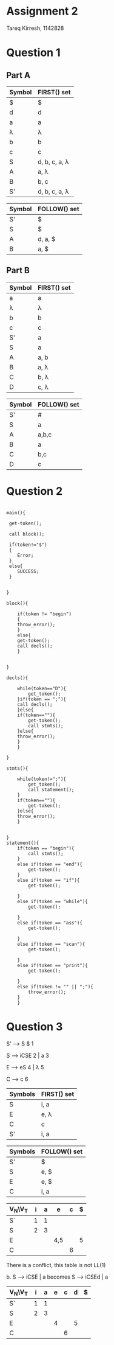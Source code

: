 
# Assignment 2

Tareq Kirresh, 1142828

# Question 1

## Part A



Symbol | FIRST() set
---|---
$ |	$
d  |  d
a 	|a
&lambda; 	|&lambda;
b 	|b
c 	|c
S 	|d, b, c, a, &lambda;
A 	|a, &lambda;
B 	|b, c
S' 	|d, b, c, a, &lambda;



Symbol | FOLLOW() set
---|---
S' | $
S  | $
A  | d, a, $
B  | a, $
   
## Part B


Symbol | FIRST() set
---|---
a 	|a
&lambda; 	|&lambda;
b 	|b
c 	|c
S' 	|a
S 	|a
A 	|a, b
B 	|a, &lambda;
C 	|b, &lambda;
D 	|c, &lambda;



Symbol | FOLLOW() set
---|---
S' | #
S |	a
A |	a,b,c
B |	a
C |	b,c
D | c
   
# Question 2

```

main(){

 get-token();
 
 call block();

 if(token!="$")
 {
	Error;
 }
 else{
	SUCCESS;
 }
	

}

block(){

	if(token != "begin")
	{
	throw_error();
	}
	else{
	get-token();
	call decls();
	}


}

decls(){
	
	while(token=="D"){
		get_token();
	}if(token == ";"){
	call decls();
	}else{
	if(token==""){
		get-token();
		call stmts();
	}else{
	throw_error();
	}
	}

}

stmts(){
	
	while(token!=";"){
		get_token();
		call statement();
	}
	if(token==""){
		get-token();
	}else{
	throw_error();
	}
	

}
statement(){
	if(token == "begin"){	
		call stmts();
	}
	else if(token == "end"){
		get-token();
	}
	else if(token == "if"){
		get-token();
		
	}
	else if(token == "while"){
		get-token();
		
	}
	else if(token == "ass"){
		get-token();
		
	}
	else if(token == "scan"){
		get-token();
		
	}
	else if(token == "print"){
		get-token();
		
	}
	else if(token != "" || ";"){
		throw_error();
	}
	}

```

# Question 3
 
S' -->  S $ 1

S  -->  iCSE 2   |    a 3

E  --> eS  4 |  &lambda; 5

C  --> c 6

Symbols | FIRST() set 
--|--
S |	i, a
E |	e, &lambda;
C |	c
S'| i, a


Symbols | FOLLOW() set
---|---
S' | $
S |	e, $
E |	e, $
C |	i, a


V<sub>N</sub>\\V<sub>T</sub>| i | a | e | c | $
---|---|---|---|---|---
 S`| 1 | 1 |   |   |
 S | 2 | 3 |   |   | 
 E |   |   |4,5|   | 5  
 C |   |   |   | 6 |

There is a conflict, this table is not LL(1)

b. S  -->  iCSE  | a  becomes S -->  iCSEd  |  a 



V<sub>N</sub>\\V<sub>T</sub>| i | a | e | c | d | $ 
---|---|---|---|---|---|---
 S`| 1 | 1 |   |   |   |
 S | 2 | 3 |   |   |   |
 E |   |   | 4 |   | 5 |  
 C |   |   |   | 6 |   | 

